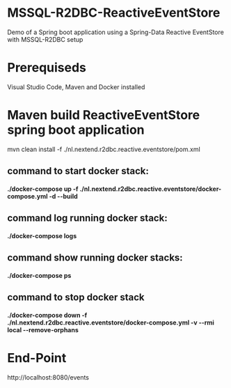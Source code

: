 # MSSQL-R2DBC-ReactiveEventStore
Demo of a Spring boot application using a Spring-Data Reactive EventStore with MSSQL-R2DBC setup

# Prerequiseds
Visual Studio Code, Maven and Docker installed

# Maven build ReactiveEventStore spring boot application
mvn clean install -f ./nl.nextend.r2dbc.reactive.eventstore/pom.xml

## command to start docker stack:
#### ./docker-compose up -f ./nl.nextend.r2dbc.reactive.eventstore/docker-compose.yml -d --build

## command log running docker stack:
#### ./docker-compose logs

## command show running docker stacks:
#### ./docker-compose ps

## command to stop docker stack
#### ./docker-compose down -f ./nl.nextend.r2dbc.reactive.eventstore/docker-compose.yml -v --rmi local --remove-orphans

# End-Point
http://localhost:8080/events
